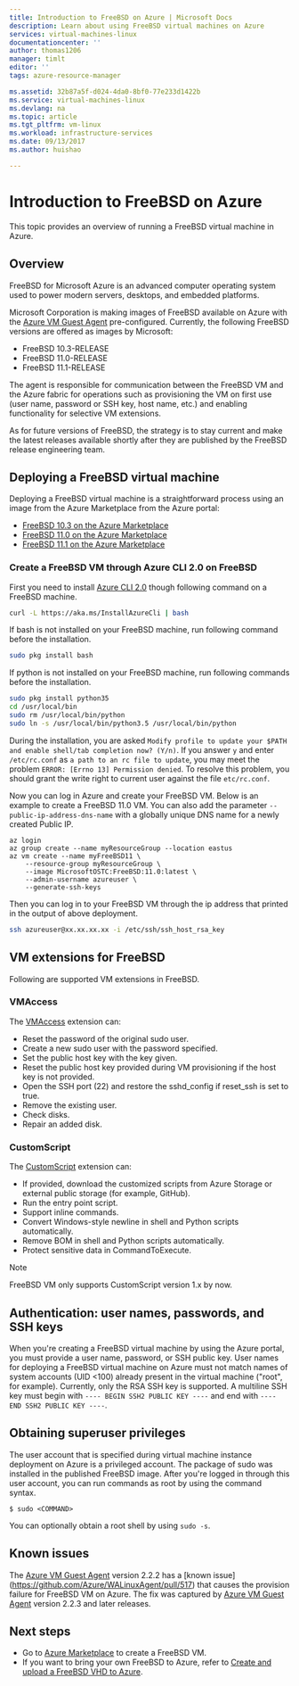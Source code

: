 ```yaml
---
title: Introduction to FreeBSD on Azure | Microsoft Docs
description: Learn about using FreeBSD virtual machines on Azure
services: virtual-machines-linux
documentationcenter: ''
author: thomas1206
manager: timlt
editor: ''
tags: azure-resource-manager

ms.assetid: 32b87a5f-d024-4da0-8bf0-77e233d1422b
ms.service: virtual-machines-linux
ms.devlang: na
ms.topic: article
ms.tgt_pltfrm: vm-linux
ms.workload: infrastructure-services
ms.date: 09/13/2017
ms.author: huishao

---
```

# Introduction to FreeBSD on Azure
This topic provides an overview of running a FreeBSD virtual machine in Azure.

## Overview
FreeBSD for Microsoft Azure is an advanced computer operating system used to power modern servers, desktops, and embedded platforms.

Microsoft Corporation is making images of FreeBSD available on Azure with the [Azure VM Guest Agent](https://github.com/Azure/WALinuxAgent/) pre-configured. Currently, the following FreeBSD versions are offered as images by Microsoft:

- FreeBSD 10.3-RELEASE
- FreeBSD 11.0-RELEASE
- FreeBSD 11.1-RELEASE

The agent is responsible for communication between the FreeBSD VM and the Azure fabric for operations such as provisioning the VM on first use (user name, password or SSH key, host name, etc.) and enabling functionality for selective VM extensions.

As for future versions of FreeBSD, the strategy is to stay current and make the latest releases available shortly after they are published by the FreeBSD release engineering team.

## Deploying a FreeBSD virtual machine
Deploying a FreeBSD virtual machine is a straightforward process using an image from the Azure Marketplace from the Azure portal:

- [FreeBSD 10.3 on the Azure Marketplace](https://azure.microsoft.com/marketplace/partners/microsoft/freebsd103/)
- [FreeBSD 11.0 on the Azure Marketplace](https://azure.microsoft.com/marketplace/partners/microsoft/freebsd110/)
- [FreeBSD 11.1 on the Azure Marketplace](https://azuremarketplace.microsoft.com/marketplace/apps/Microsoft.FreeBSD111)

### Create a FreeBSD VM through Azure CLI 2.0 on FreeBSD
First you need to install [Azure CLI 2.0](https://docs.microsoft.com/cli/azure/get-started-with-azure-cli) though following command on a FreeBSD machine.

```bash 
curl -L https://aka.ms/InstallAzureCli | bash
```

If bash is not installed on your FreeBSD machine, run following command before the installation. 

```bash
sudo pkg install bash
```

If python is not installed on your FreeBSD machine, run following commands before the installation. 

```bash
sudo pkg install python35
cd /usr/local/bin 
sudo rm /usr/local/bin/python 
sudo ln -s /usr/local/bin/python3.5 /usr/local/bin/python
```

During the installation, you are asked `Modify profile to update your $PATH and enable shell/tab completion now? (Y/n)`. If you answer `y` and enter `/etc/rc.conf` as `a path to an rc file to update`, you may meet the problem `ERROR: [Errno 13] Permission denied`. To resolve this problem, you should grant the write right to current user against the file `etc/rc.conf`.

Now you can log in Azure and create your FreeBSD VM. Below is an example to create a FreeBSD 11.0 VM. You can also add the parameter `--public-ip-address-dns-name` with a globally unique DNS name for a newly created Public IP. 

```azurecli
az login 
az group create --name myResourceGroup --location eastus
az vm create --name myFreeBSD11 \
    --resource-group myResourceGroup \
    --image MicrosoftOSTC:FreeBSD:11.0:latest \
    --admin-username azureuser \
    --generate-ssh-keys
```

Then you can log in to your FreeBSD VM through the ip address that printed in the output of above deployment. 

```bash
ssh azureuser@xx.xx.xx.xx -i /etc/ssh/ssh_host_rsa_key
```   

## VM extensions for FreeBSD
Following are supported VM extensions in FreeBSD.

### VMAccess
The [VMAccess](https://github.com/Azure/azure-linux-extensions/tree/master/VMAccess) extension can:

* Reset the password of the original sudo user.
* Create a new sudo user with the password specified.
* Set the public host key with the key given.
* Reset the public host key provided during VM provisioning if the host key is not provided.
* Open the SSH port (22) and restore the sshd_config if reset_ssh is set to true.
* Remove the existing user.
* Check disks.
* Repair an added disk.

### CustomScript
The [CustomScript](https://github.com/Azure/azure-linux-extensions/tree/master/CustomScript) extension can:

* If provided, download the customized scripts from Azure Storage or external public storage (for example, GitHub).
* Run the entry point script.
* Support inline commands.
* Convert Windows-style newline in shell and Python scripts automatically.
* Remove BOM in shell and Python scripts automatically.
* Protect sensitive data in CommandToExecute.

> [!NOTE]
> FreeBSD VM only supports CustomScript version 1.x by now.  

## Authentication: user names, passwords, and SSH keys
When you're creating a FreeBSD virtual machine by using the Azure portal, you must provide a user name, password, or SSH public key.
User names for deploying a FreeBSD virtual machine on Azure must not match names of system accounts (UID <100) already present in the virtual machine ("root", for example).
Currently, only the RSA SSH key is supported. A multiline SSH key must begin with `---- BEGIN SSH2 PUBLIC KEY ----` and end with `---- END SSH2 PUBLIC KEY ----`.

## Obtaining superuser privileges
The user account that is specified during virtual machine instance deployment on Azure is a privileged account. The package of sudo was installed in the published FreeBSD image.
After you're logged in through this user account, you can run commands as root by using the command syntax.

```
$ sudo <COMMAND>
```

You can optionally obtain a root shell by using `sudo -s`.

## Known issues
The [Azure VM Guest Agent](https://github.com/Azure/WALinuxAgent/) version 2.2.2 has a [known issue] (https://github.com/Azure/WALinuxAgent/pull/517) that causes the provision failure for FreeBSD VM on Azure. The fix was captured by [Azure VM Guest Agent](https://github.com/Azure/WALinuxAgent/) version 2.2.3 and later releases. 

## Next steps
* Go to [Azure Marketplace](https://azure.microsoft.com/marketplace/partners/microsoft/freebsd110/) to create a FreeBSD VM.
* If you want to bring your own FreeBSD to Azure, refer to [Create and upload a FreeBSD VHD to Azure](classic/freebsd-create-upload-vhd.md).

